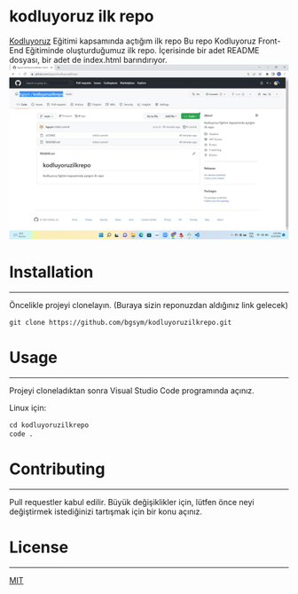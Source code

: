 # kodluyoruz ilk repo
[Kodluyoruz](www.kodluyoruz.org) Eğitimi kapsamında açtığım ilk repo
Bu repo Kodluyoruz Front-End Eğitiminde oluşturduğumuz ilk repo. İçerisinde bir adet README dosyası, bir adet de index.html barındırıyor.
![ekran Goruntusu1](ss1.jpg)
 
# Installation
---
Öncelikle projeyi clonelayın. (Buraya sizin reponuzdan aldığınız link gelecek)
```
git clone https://github.com/bgsym/kodluyoruzilkrepo.git
```

# Usage
---

Projeyi cloneladıktan sonra Visual Studio Code programında açınız.

Linux için:
```
cd kodluyoruzilkrepo
code .
```
# Contributing
---

Pull requestler kabul edilir. Büyük değişiklikler için, lütfen önce neyi değiştirmek istediğinizi tartışmak için bir konu açınız.

# License
---


[MIT](https://choosealicense.com/licenses/mit/)

